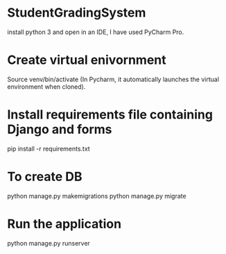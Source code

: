 # StudentGradingSystem 
install python 3 and open in an IDE, I have used PyCharm Pro.
# Create virtual enivornment 
Source venv/bin/activate
(In Pycharm, it automatically launches the virtual environment when cloned).
# Install requirements file containing Django and forms 
pip install -r requirements.txt
# To create DB
python manage.py makemigrations
python manage.py migrate
# Run the application 
python manage.py runserver 

